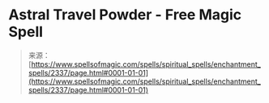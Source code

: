 <!--yml
category: 未分类
date: 2024-06-12 18:35:52
-->

# Astral Travel Powder - Free Magic Spell

> 来源：[https://www.spellsofmagic.com/spells/spiritual_spells/enchantment_spells/2337/page.html#0001-01-01](https://www.spellsofmagic.com/spells/spiritual_spells/enchantment_spells/2337/page.html#0001-01-01)